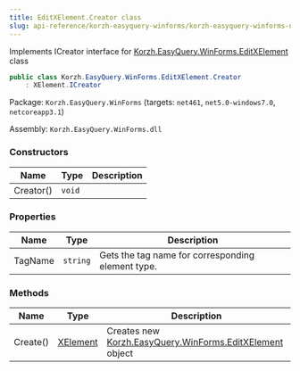 ```yaml
---
title: EditXElement.Creator class
slug: api-reference/korzh-easyquery-winforms/korzh-easyquery-winforms-namespace/editxelement-creator-class
---
```

Implements ICreator interface for [Korzh.EasyQuery.WinForms.EditXElement](/api-reference/korzh-easyquery-winforms/korzh-easyquery-winforms-namespace/editxelement-class) class
```csharp
public class Korzh.EasyQuery.WinForms.EditXElement.Creator
    : XElement.ICreator

```
Package: `Korzh.EasyQuery.WinForms` (targets: `net461`, `net5.0-windows7.0`, `netcoreapp3.1`)

Assembly: `Korzh.EasyQuery.WinForms.dll`

### Constructors

| Name | Type | Description | 
| --- | --- | --- | 
| Creator() | `void` |  | 


### Properties

| Name | Type | Description | 
| --- | --- | --- | 
| TagName | `string` | Gets the tag name for corresponding element type. | 


### Methods

| Name | Type | Description | 
| --- | --- | --- | 
| Create() | [XElement](/api-reference/korzh-easyquery-winforms/korzh-easyquery-winforms-namespace/xelement-class) | Creates new [Korzh.EasyQuery.WinForms.EditXElement](/api-reference/korzh-easyquery-winforms/korzh-easyquery-winforms-namespace/editxelement-class) object |